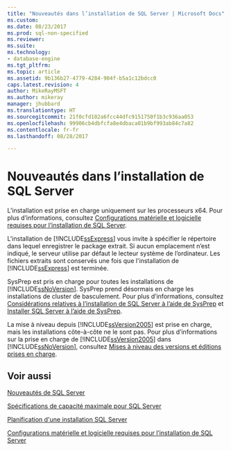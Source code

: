 ```yaml
---
title: "Nouveautés dans l’installation de SQL Server | Microsoft Docs"
ms.custom: 
ms.date: 08/23/2017
ms.prod: sql-non-specified
ms.reviewer: 
ms.suite: 
ms.technology:
- database-engine
ms.tgt_pltfrm: 
ms.topic: article
ms.assetid: 9b136b27-4779-4284-904f-b5a1c12bdcc0
caps.latest.revision: 4
author: MikeRayMSFT
ms.author: mikeray
manager: jhubbard
ms.translationtype: HT
ms.sourcegitcommit: 21f0cfd102a6fcc44dfc9151750f1b3c936aa053
ms.openlocfilehash: 99906cb4dbfcfa8e4dbaca01b9bf993ab84c7a82
ms.contentlocale: fr-fr
ms.lasthandoff: 08/28/2017

---
```

# <a name="what39s-new-in-sql-server-installation"></a>Nouveautés dans l’installation de SQL Server

 L’installation est prise en charge uniquement sur les processeurs x64. Pour plus d’informations, consultez [Configurations matérielle et logicielle requises pour l’installation de SQL Server](../../sql-server/install/hardware-and-software-requirements-for-installing-sql-server.md).
  
 L'installation de [!INCLUDE[ssExpress](../../includes/ssexpress-md.md)] vous invite à spécifier le répertoire dans lequel enregistrer le package extrait. Si aucun emplacement n’est indiqué, le serveur utilise par défaut le lecteur système de l’ordinateur. Les fichiers extraits sont conservés une fois que l'installation de [!INCLUDE[ssExpress](../../includes/ssexpress-md.md)] est terminée.  
  
 SysPrep est pris en charge pour toutes les installations de [!INCLUDE[ssNoVersion](../../includes/ssnoversion-md.md)]. SysPrep prend désormais en charge les installations de cluster de basculement. Pour plus d’informations, consultez [Considérations relatives à l’installation de SQL Server à l’aide de SysPrep](../../database-engine/install-windows/considerations-for-installing-sql-server-using-sysprep.md) et [Installer SQL Server à l’aide de SysPrep](../../database-engine/install-windows/install-sql-server-using-sysprep.md).  
  
 La mise à niveau depuis [!INCLUDE[ssVersion2005](../../includes/ssversion2005-md.md)] est prise en charge, mais les installations côte\-à\-côte ne le sont pas. Pour plus d’informations sur la prise en charge de [!INCLUDE[ssVersion2005](../../includes/ssversion2005-md.md)] dans [!INCLUDE[ssNoVersion](../../includes/ssnoversion-md.md)], consultez [Mises à niveau des versions et éditions prises en charge](../../database-engine/install-windows/supported-version-and-edition-upgrades.md).  
 
  
## <a name="see-also"></a>Voir aussi  
[Nouveautés de SQL Server](../../sql-server/what-s-new-in-sql-server-2017.md)

[Spécifications de capacité maximale pour SQL Server](../../sql-server/maximum-capacity-specifications-for-sql-server.md)   

[Planification d'une installation SQL Server](../../sql-server/install/planning-a-sql-server-installation.md)   

[Configurations matérielle et logicielle requises pour l’installation de SQL Server](../../sql-server/install/hardware-and-software-requirements-for-installing-sql-server.md)  
  
